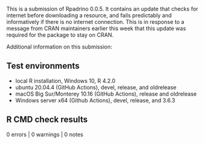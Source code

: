 This is a submission of Rpadrino 0.0.5. It contains an update that checks for internet before downloading a resource, and fails predictably and informatively if there is no internet connection. This is in response to a message from CRAN maintainers earlier this week that this update was required for the package to stay on CRAN.

Additional information on this submission:

## Test environments
* local R installation, Windows 10, R 4.2.0
* ubuntu 20.04.4 (GitHub Actions), devel, release, and oldrelease
* macOS Big Sur/Monterey 10.16 (GitHub Actions), release and oldrelease
* Windows server x64 (Github Actions), devel, release, and 3.6.3


## R CMD check results

0 errors | 0 warnings | 0 notes

